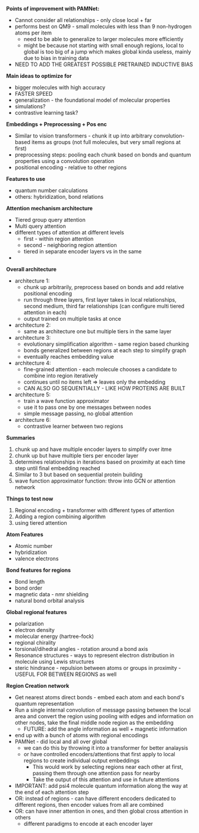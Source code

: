 **Points of improvement with PAMNet:**
 - Cannot consider all relationships - only close local + far 
 - performs best on QM9 - small molecules with less than 9 non-hydrogen atoms per item
   - need to be able to generalize to larger molecules more efficiently
   - might be because not starting with small enough regions, local to global is too big of a jump which makes global kinda useless, mainly due to bias in training data
 - NEED TO ADD THE GREATEST POSSIBLE PRETRAINED INDUCTIVE BIAS

**Main ideas to optimize for**
 - bigger molecules with high accuracy
 - FASTER SPEED
 - generalization - the foundational model of molecular properties
 - simulations?
 - contrastive learning task?

**Embeddings + Preprocessing + Pos enc**
 - Similar to vision transformers - chunk it up into arbitrary convolution-based items as groups (not full molecules, but very small regions at first)
 - preprocessing steps: pooling each chunk based on bonds and quantum properties using a convolution operation
 - positional encoding - relative to other regions

**Features to use**
 - quantum number calculations
 - others: hybridization, bond relations

**Attention mechanism architecture**
 - Tiered group query attention
 - Multi query attention
 - different types of attention at different levels
   - first - within region attention
   - second - neighboring region attention
   - tiered in separate encoder layers vs in the same
 - 

**Overall architecture**
 - architecture 1:
   - chunk up arbitrarily, preprocess based on bonds and add relative positional encoding
   - run through three layers, first layer takes in local relationships, second medium, third far relationships (can configure multi tiered attention in each)
   - output trained on multiple tasks at once
 - architecture 2:
   - same as architecture one but multiple tiers in the same layer
 - architecture 3:
   - evolutionary simplification algorithm - same region based chunking
   - bonds generalized between regions at each step to simplify graph
   - eventually reaches embedding value
 - architecture 4:
   - fine-grained attention - each molecule chooses a candidate to combine into region iteratively
   - continues until no items left => leaves only the embedding
   - CAN ALSO GO SEQUENTIALLY - LIKE HOW PROTEINS ARE BUILT
 - architecture 5:
   - train a wave function approximator
   - use it to pass one by one messages between nodes
   - simple message passing, no global attention
 - architecture 6:
   - contrastive learner between two regions


**Summaries**
1. chunk up and have multiple encoder layers to simplify over itme
2. chunk up but have multiple tiers per encoder layer
3. determines relationships in iterations based on proximity at each time step until final embedding reached
4. Similar to 3 but based on sequential protein building
5. wave function approximator function: throw into GCN or attention network

**Things to test now**
1. Regional encoding + transformer with different types of attention
2. Adding a region combining algorithm
3. using tiered attention

**Atom Features**
 - Atomic number
 - hybridization
 - valence electrons

**Bond features for regions**
 - Bond length
 - bond order
 - magnetic data - nmr shielding
 - natural bond orbital analysis

**Global regional features**
 - polarization
 - electron density
 - molecular energy (hartree-fock)
 - regional chirality
 - torsional/dihedral angles - rotation around a bond axis
 - Resonance structures - ways to represent electron distribution in molecule using Lewis structures
 - steric hindrance - repulsion between atoms or groups in proximity - USEFUL FOR BETWEEN REGIONS as well

**Region Creation network**
 - Get nearest atoms direct bonds - embed each atom and each bond's quantum representation
 - Run a single internal convolution of message passing between the local area and convert the region using pooling with edges and information on other nodes, take the final middle node region as the embedding
   - FUTURE: add the angle information as well + magnetic information
 - end up with a bunch of atoms with regional encodings
 - PAMNet - did local and all over global
   - we can do this by throwing it into a transformer for better analaysis
   - or have controlled encoders/attentions that first apply to local regions to create individual output embeddings
     - This would work by selecting regions near each other at first, passing them through one attention pass for nearby
     - Take the output of this attention and use in future attentions
 - IMPORTANT: add psi4 molecule quantum information along the way at the end of each attention step
 - OR: instead of regions - can have different encoders dedicated to different regions, then encoder values from all are combined
 - OR: can have inner attention in ones, and then global cross attention in others
   - different paradigms to encode at each encoder layer
